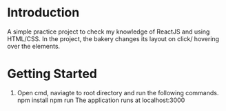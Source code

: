 # Introduction 
A simple practice project to check my knowledge of ReactJS and using HTML/CSS. In the project, the bakery changes its layout on click/ hovering over the elements.


# Getting Started
1. Open cmd, naviagte to root directory and run the following commands.
npm install
npm run
The application runs at localhost:3000